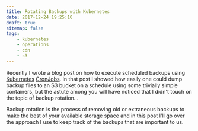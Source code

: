 ```yaml
---
title: Rotating Backups with Kubernetes
date: 2017-12-24 19:25:10
draft: true
sitemap: false
tags:
    - kubernetes
    - operations
    - cdn
    - s3
---
```


Recently I wrote a blog post on how to execute scheduled backups using
[Kubernetes][] [CronJobs][CronJob]. In that post I showed how easily one
could dump backup files to an S3 bucket on a schedule using some trivially
simple containers, but the astute among you will have noticed that I didn't
touch on the topic of backup rotation...

Backup rotation is the process of removing old or extraneous backups to make
the best of your available storage space and in this post I'll go over the
approach I use to keep track of the backups that are important to us.

<!--more-->

[CronJob]: https://kubernetes.io/docs/concepts/workloads/controllers/cron-jobs/
[Kubernetes]: https://kubernetes.io/
